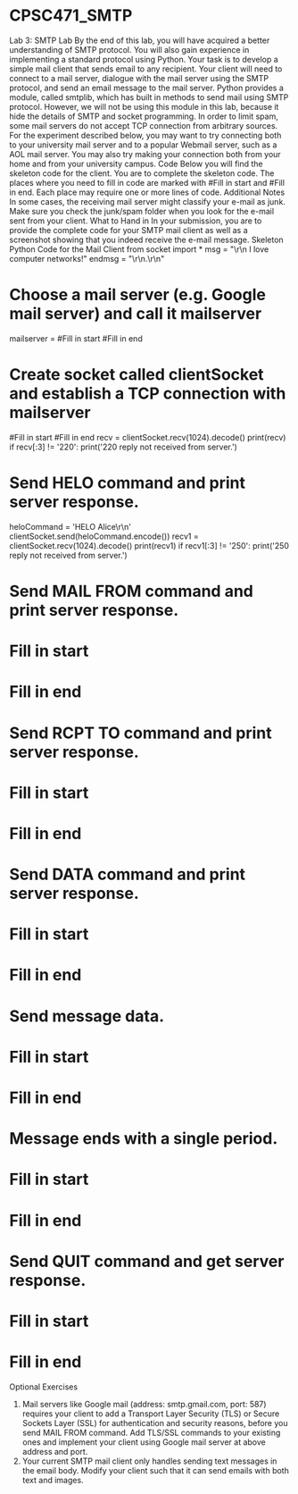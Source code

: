 # CPSC471_SMTP

Lab 3:	SMTP	Lab
By the end of this lab, you will have acquired a better understanding of SMTP protocol. You will also
gain experience in implementing a standard protocol using Python.
Your task is to develop a simple mail client that sends email to any recipient. Your client will need to
connect to a mail server, dialogue with the mail server using the SMTP protocol, and send an email
message to the mail server. Python provides a module, called smtplib, which has built in methods to send
mail using SMTP protocol. However, we will not be using this module in this lab, because it hide the
details of SMTP and socket programming.
In order to limit spam, some mail servers do not accept TCP connection from arbitrary sources. For the
experiment described below, you may want to try connecting both to your university mail server and to a
popular Webmail server, such as a AOL mail server. You may also try making your connection both from
your home and from your university campus.
Code
Below you will find the skeleton code for the client. You are to complete the skeleton code. The places
where you need to fill in code are marked with #Fill in start and #Fill in end. Each place may
require one or more lines of code.
Additional	Notes
In some cases, the receiving mail server might classify your e-mail as junk. Make sure you check the
junk/spam folder when you look for the e-mail sent from your client.
What	to	Hand	in
In your submission, you are to provide the complete code for your SMTP mail client as well as a
screenshot showing that you indeed receive the e-mail message.
Skeleton	Python	Code	for	the	Mail	Client
from socket import *
msg = "\r\n I love computer networks!"
endmsg = "\r\n.\r\n"
# Choose a mail server (e.g. Google mail server) and call it mailserver
mailserver = #Fill in start #Fill in end
# Create socket called clientSocket and establish a TCP connection with mailserver
#Fill in start
#Fill in end
recv = clientSocket.recv(1024).decode()
print(recv)
if recv[:3] != '220':
print('220 reply not received from server.')
# Send HELO command and print server response.
heloCommand = 'HELO Alice\r\n'
clientSocket.send(heloCommand.encode())
recv1 = clientSocket.recv(1024).decode()
print(recv1)
if recv1[:3] != '250':
 print('250 reply not received from server.')
 
# Send MAIL FROM command and print server response.
# Fill in start
# Fill in end
# Send RCPT TO command and print server response.
# Fill in start
# Fill in end
# Send DATA command and print server response.
# Fill in start
# Fill in end
# Send message data.
# Fill in start
# Fill in end
# Message ends with a single period.
# Fill in start
# Fill in end
# Send QUIT command and get server response.
# Fill in start
# Fill in end
Optional	Exercises
1. Mail servers like Google mail (address: smtp.gmail.com, port: 587) requires your client to add a
Transport Layer Security (TLS) or Secure Sockets Layer (SSL) for authentication and security
reasons, before you send MAIL FROM command. Add TLS/SSL commands to your existing ones
and implement your client using Google mail server at above address and port.
2. Your current SMTP mail client only handles sending text messages in the email body. Modify your
client such that it can send emails with both text and images.
